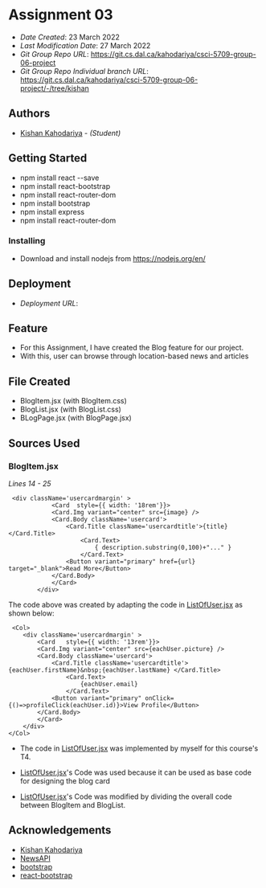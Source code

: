 # Assignment 03

- _Date Created_: 23 March 2022
- _Last Modification Date_: 27 March 2022
- _Git Group Repo URL_: https://git.cs.dal.ca/kahodariya/csci-5709-group-06-project
- _Git Group Repo Individual branch URL_: https://git.cs.dal.ca/kahodariya/csci-5709-group-06-project/-/tree/kishan

## Authors

- [Kishan Kahodariya](ks805556@dal.ca) - _(Student)_

## Getting Started

- npm install react --save
- npm install react-bootstrap
- npm install react-router-dom
- npm install bootstrap
- npm install express
- npm install react-router-dom

### Installing

- Download and install nodejs from https://nodejs.org/en/

## Deployment

- _Deployment URL_:

## Feature

- For this Assignment, I have created the Blog feature for our project.
- With this, user can browse through location-based news and articles

## File Created

- BlogItem.jsx (with BlogItem.css)
- BlogList.jsx (with BlogList.css)
- BLogPage.jsx (with BlogPage.jsx)

## Sources Used

### BlogItem.jsx

_Lines 14 - 25_

```
 <div className='usercardmargin' >
            <Card  style={{ width: '18rem'}}>
            <Card.Img variant="center" src={image} />
            <Card.Body className='usercard'>
                <Card.Title className='usercardtitle'>{title} </Card.Title>
                    <Card.Text>
                        { description.substring(0,100)+"..." }
                    </Card.Text>
                <Button variant="primary" href={url} target="_blank">Read More</Button>
            </Card.Body>
            </Card>
        </div>
```

The code above was created by adapting the code in [ListOfUser.jsx](https://git.cs.dal.ca/kahodariya/csci5709_adv_web_services/-/blob/tutorial-04/src/ListOfUser.jsx) as shown below:

```
 <Col>
    <div className='usercardmargin' >
        <Card   style={{ width: '13rem'}}>
        <Card.Img variant="center" src={eachUser.picture} />
        <Card.Body className='usercard'>
            <Card.Title className='usercardtitle'>{eachUser.firstName}&nbsp;{eachUser.lastName} </Card.Title>
                <Card.Text>
                    {eachUser.email}
                </Card.Text>
            <Button variant="primary" onClick={()=>profileClick(eachUser.id)}>View Profile</Button>
        </Card.Body>
        </Card>
    </div>
</Col>

```

- The code in [ListOfUser.jsx](https://git.cs.dal.ca/kahodariya/csci5709_adv_web_services/-/tree/tutorial-04) was implemented by myself for this course's T4.

- [ListOfUser.jsx](https://git.cs.dal.ca/kahodariya/csci5709_adv_web_services/-/tree/tutorial-04)'s Code was used because it can be used as base code for designing the blog card

- [ListOfUser.jsx](https://git.cs.dal.ca/kahodariya/csci5709_adv_web_services/-/tree/tutorial-04)'s Code was modified by dividing the overall code between BlogItem and BlogList.

## Acknowledgements

- [Kishan Kahodariya](https://git.cs.dal.ca/kahodariya/csci5709_adv_web_services/-/tree/tutorial-04)
- [NewsAPI](https://newsapi.org/)
- [bootstrap](https://getbootstrap.com/)
- [react-bootstrap](https://react-bootstrap.github.io/)

